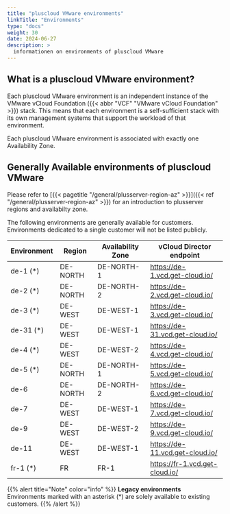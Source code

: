 ```yaml
---
title: "pluscloud VMware environments"
linkTitle: "Environments"
type: "docs"
weight: 30
date: 2024-06-27
description: >
  informationen on environments of pluscloud VMware
---
```


## What is a pluscloud VMware environment?

Each pluscloud VMware environment is an independent instance of the VMware vCloud Foundation ({{< abbr "VCF" "VMware vCloud Foundation" >}}) stack.
This means that each environment is a self-sufficient stack with its own management systems that support the workload of that environment.

Each pluscloud VMware environment is associated with exactly one Availability Zone.

## Generally Available environments of pluscloud VMware

Please refer to [{{< pagetitle "/general/plusserver-region-az" >}}]({{< ref "/general/plusserver-region-az" >}}) for an introduction to plusserver regions and availabilty zone.

The following environments are generally available for customers.  
Environments dedicated to a single customer will not be listed publicly.

| Environment | Region | Availability Zone | vCloud Director endpoint              |
|-----------|----------|-------------------|---------------------------------------|
| de-1  (*) | DE-NORTH | DE-NORTH-1        | <https://de-1.vcd.get-cloud.io/>      |
| de-2  (*) | DE-NORTH | DE-NORTH-2        | <https://de-2.vcd.get-cloud.io/>      |
| de-3  (*) | DE-WEST  | DE-WEST-1         | <https://de-3.vcd.get-cloud.io/>      |
| de-31 (*) | DE-WEST  | DE-WEST-1         | <https://de-31.vcd.get-cloud.io/>     |
| de-4  (*) | DE-WEST  | DE-WEST-2         | <https://de-4.vcd.get-cloud.io/>      |
| de-5  (*) | DE-NORTH | DE-NORTH-1        | <https://de-5.vcd.get-cloud.io/>      |
| de-6      | DE-NORTH | DE-NORTH-2        | <https://de-6.vcd.get-cloud.io/>      |
| de-7      | DE-WEST  | DE-WEST-1         | <https://de-7.vcd.get-cloud.io/>      |
| de-9      | DE-WEST  | DE-WEST-2         | <https://de-9.vcd.get-cloud.io/>      |
| de-11     | DE-WEST  | DE-WEST-1         | <https://de-11.vcd.get-cloud.io/>     |
| fr-1  (*) | FR       | FR-1              | <https://fr-1.vcd.get-cloud.io/>      |

{{% alert title="Note" color="info" %}}
**Legacy environments**  
Environments marked with an asterisk (*) are solely available to existing customers.
{{% /alert %}}
